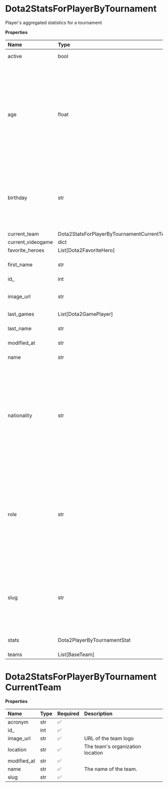 # Dota2StatsForPlayerByTournament

Player's aggregated statistics for a tournament

**Properties**

| Name              | Type                                       | Required | Description                                                                                                                                                                                                                                    |
| :---------------- | :----------------------------------------- | :------- | :--------------------------------------------------------------------------------------------------------------------------------------------------------------------------------------------------------------------------------------------- |
| active            | bool                                       | ✅       | Whether player is active                                                                                                                                                                                                                       |
| age               | float                                      | ✅       | Age of the player, `null` if unknown. When `birthday` is `null`, `age` is an approxiamation. Read more about [players' age](/docs/about-players-age) <br/>**Note**: This field is only present for users running the Historical plan or above. |
| birthday          | str                                        | ✅       | Birth day of the player, `YYYY-MM-DD` format. `null` if unknown. <br/>**Note**: This field is only present for users running the Historical plan or above.                                                                                     |
| current_team      | Dota2StatsForPlayerByTournamentCurrentTeam | ✅       |                                                                                                                                                                                                                                                |
| current_videogame | dict                                       | ✅       |                                                                                                                                                                                                                                                |
| favorite_heroes   | List[Dota2FavoriteHero]                    | ✅       |                                                                                                                                                                                                                                                |
| first_name        | str                                        | ✅       | First name of the player. `null` if unknown                                                                                                                                                                                                    |
| id\_              | int                                        | ✅       | ID of the player                                                                                                                                                                                                                               |
| image_url         | str                                        | ✅       | URL to the photo of the player. `null` if not available.                                                                                                                                                                                       |
| last_games        | List[Dota2GamePlayer]                      | ✅       |                                                                                                                                                                                                                                                |
| last_name         | str                                        | ✅       | Last name of the player. `null` if unknown                                                                                                                                                                                                     |
| modified_at       | str                                        | ✅       |                                                                                                                                                                                                                                                |
| name              | str                                        | ✅       | Professional name of the player                                                                                                                                                                                                                |
| nationality       | str                                        | ✅       | Country code matching the nationality of the player according to the ISO 3166-1 standard (Alpha-2 code). <br/>In addition to the standard, the `XK` code is used for Kosovo. <br/>`null` if unknown                                            |
| role              | str                                        | ✅       | Role/position of the player. Field value varies depending on the video game.`null` if unknown. <br/>**Note**: role is only available for DotA 2, League of Legends, and Overwatch players. <br/>`null` for other video games.                  |
| slug              | str                                        | ✅       | Unique, human-readable identifier for the player. <br/>`id` and `slug` can be used interchangeably throughout the API.                                                                                                                         |
| stats             | Dota2PlayerByTournamentStat                | ✅       | Player's statistics for a tournament                                                                                                                                                                                                           |
| teams             | List[BaseTeam]                             | ✅       |                                                                                                                                                                                                                                                |

# Dota2StatsForPlayerByTournamentCurrentTeam

**Properties**

| Name        | Type | Required | Description                      |
| :---------- | :--- | :------- | :------------------------------- |
| acronym     | str  | ✅       |                                  |
| id\_        | int  | ✅       |                                  |
| image_url   | str  | ✅       | URL of the team logo             |
| location    | str  | ✅       | The team's organization location |
| modified_at | str  | ✅       |                                  |
| name        | str  | ✅       | The name of the team.            |
| slug        | str  | ✅       |                                  |
